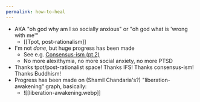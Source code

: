 ```yaml
---
permalink: how-to-heal
---
```

- AKA "oh god why am I so socially anxious" or "oh god what is 'wrong with me'"
	- [[Tpot, post-rationalism]]
- I'm not *done*, but huge progress has been made
	- See e.g. [Consensus-ism (pt 2)](https://alexislearning.substack.com/p/consensus-ism-part-2)
	- No more alexithymia, no more social anxiety, no more PTSD
- Thanks tpot/post-rationalist space! Thanks IFS! Thanks consensus-ism! Thanks Buddhism!
- Progress has been made on (Shamil Chandaria's?) "liberation-awakening" graph, basically:
	- ![[liberation-awakening.webp]]
